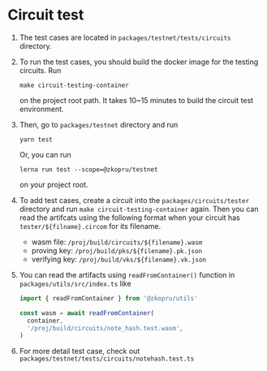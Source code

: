# Circuit test

1. The test cases are located in `packages/testnet/tests/circuits` directory.

2. To run the test cases, you should build the docker image for the testing circuits. Run
  
    ```shell
    make circuit-testing-container
    ```
  
    on the project root path. It takes 10~15 minutes to build the circuit test environment.


3. Then, go to `packages/testnet` directory and run 

    ```shell
    yarn test
    ```

    Or, you can run

    ```shell
    lerna run test --scope=@zkopru/testnet
    ```

    on your project root.

4. To add test cases, create a circuit into the `packages/circuits/tester` directory and run `make circuit-testing-container` again. Then you can read the artifcats using the following format when your circuit has `tester/${filname}.circom` for its filename.
    - wasm file: `/proj/build/circuits/${filename}.wasm`
    - proving key: `/proj/build/pks/${filename}.pk.json`
    - verifying key: `/proj/build/vks/${filename}.vk.json`

5. You can read the artifacts using `readFromContainer()` function in `packages/utils/src/index.ts` like

    ```typescript
    import { readFromContainer } from '@zkopru/utils'

    const wasm = await readFromContainer(
      container,
      '/proj/build/circuits/note_hash.test.wasm',
    )
    ```

6. For more detail test case, check out `packages/testnet/tests/circuits/notehash.test.ts`
